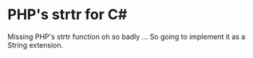 # PHP's strtr for C#
Missing PHP's strtr function oh so badly ...
So going to implement it as a String extension.
